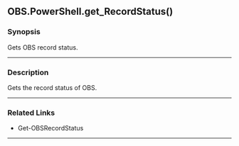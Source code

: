 OBS.PowerShell.get_RecordStatus()
---------------------------------




### Synopsis
Gets OBS record status.



---


### Description

Gets the record status of OBS.



---


### Related Links
* Get-OBSRecordStatus





---
